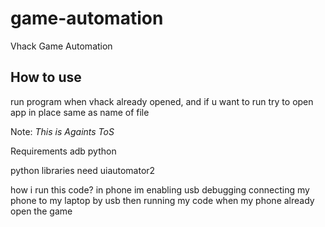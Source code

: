 # game-automation
Vhack Game Automation

## How to use
run program when vhack already opened, and if u want to run try to open app in place same as name of file

Note: _This is Againts ToS_


Requirements
adb
python



python libraries need
uiautomator2


how i run this code?
in phone im enabling usb debugging
connecting my phone to my laptop by usb
then running my code when my phone already open the game

